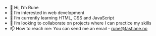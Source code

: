 - 👋 Hi, I’m Rune
- 👀 I’m interested in web development
- 🌱 I’m currently learning HTML, CSS and JavaScript
- 💞️ I’m looking to collaborate on projects where I can practice my skills
- 📫 How to reach me: You can send me an email - rune@fastlane.no

<!---
rune59/rune59 is a ✨ special ✨ repository because its `README.md` (this file) appears on your GitHub profile.
You can click the Preview link to take a look at your changes.
--->
